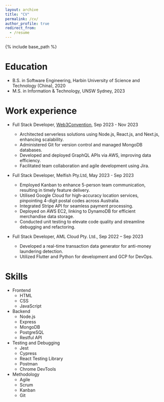 ```yaml
---
layout: archive
title: "CV"
permalink: /cv/
author_profile: true
redirect_from:
  - /resume
---
```


{% include base_path %}

Education
======
* B.S. in Software Engineering, Harbin University of Science and Technology (China), 2020
* M.S. in Information & Technology, UNSW Sydney, 2023

Work experience
======
* Full Stack Developer, [Web3Convention](https://web3convention.com), Sep 2023 - Nov 2023
  * Architected serverless solutions using Node.js, React.js, and Next.js, enhancing scalability.
  * Administered Git for version control and managed MongoDB databases.
  * Developed and deployed GraphQL APIs via AWS, improving data efficiency.
  * Facilitated team collaboration and agile development using Jira.




* Full Stack Developer, Melfish Pty.Ltd, May 2023 - Sep 2023
  * Employed Kanban to enhance 5-person team communication, resulting in timely feature delivery.
  * Utilised Google Cloud for high-accuracy location services, pinpointing 4-digit postal codes across Australia.
  * Integrated Stripe API for seamless payment processing.
  * Deployed on AWS EC2, linking to DynamoDB for efficient merchandise data storage.
  * Conducted unit testing to elevate code quality and streamline debugging and refactoring.



* Full Stack Developer, AML Cloud Pty. Ltd., Sep 2022 – Sep 2023
  * Developed a real-time transaction data generator for anti-money laundering detection.
  * Utilized Flutter and Python for development and GCP for DevOps.

  
Skills
======
* Frontend
  * HTML
  * CSS
  * JavaScript
* Backend
  * Node.js
  * Express
  * MongoDB
  * PostgreSQL
  * Restful API
* Testing and Debugging
  * Jest
  * Cypress
  * React Testing Library
  * Postman
  * Chrome DevTools
* Methodology
  * Agile
  * Scrum
  * Kanban
  * Git

<!-- Publications
======
  <ul>{% for post in site.publications %}
    {% include archive-single-cv.html %}
  {% endfor %}</ul>
  
Talks
======
  <ul>{% for post in site.talks %}
    {% include archive-single-talk-cv.html %}
  {% endfor %}</ul>
  
Teaching
======
  <ul>{% for post in site.teaching %}
    {% include archive-single-cv.html %}
  {% endfor %}</ul>
  
Service and leadership
======
* Currently signed in to 43 different slack teams -->
